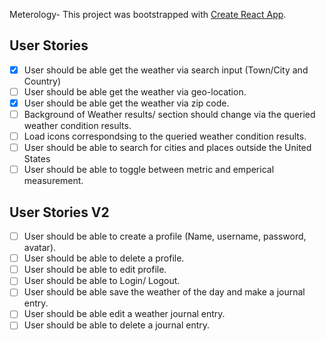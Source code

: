 Meterology-
This project was bootstrapped with [Create React App](https://github.com/facebook/create-react-app). 

## User Stories
- [x] User should be able get the weather via search input (Town/City and Country)
- [ ] User should be able get the weather via geo-location.
- [x] User should be able get the weather via zip code.
- [ ] Background of Weather results/ section should change via the queried weather condition results.
- [ ] Load icons correspondsing to the queried weather condition results. 
- [ ] User should be able to search for cities and places outside the United States
- [ ] User should be able to toggle between metric and emperical measurement.

## User Stories V2
- [ ] User should be able to create a profile (Name, username, password, avatar).
- [ ] User should be able to delete a profile.
- [ ] User should be able to edit profile.
- [ ] User should be able to Login/ Logout. 
- [ ] User should be able save the weather of the day and make a journal entry.
- [ ] User should be able edit a weather journal entry.
- [ ] User should be able to delete a journal entry.
